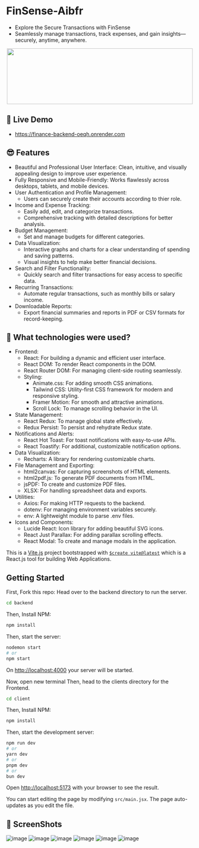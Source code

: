 # FinSense-Aibfr

- Explore the Secure Transactions with FinSense
- Seamlessly manage transactions, track expenses, and gain insights—securely, anytime, anywhere.
<p align="center">
 <img src="https://github.com/user-attachments/assets/08a3319d-b756-4efa-bf74-5bf52fa7a55c" width="500" height="150">
</p>



## 📌 Live Demo
- https://finance-backend-oeqh.onrender.com <br>

## 😎 Features
- Beautiful and Professional User Interface: Clean, intuitive, and visually appealing design to improve user experience.
- Fully Responsive and Mobile-Friendly: Works flawlessly across desktops, tablets, and mobile devices.
- User Authentication and Profile Management: 
   - Users can securely create their accounts according to thier role.
- Income and Expense Tracking:
   - Easily add, edit, and categorize transactions.
   - Comprehensive tracking with detailed descriptions for better analysis.
- Budget Management:
   - Set and manage budgets for different categories.
- Data Visualization:
   - Interactive graphs and charts for a clear understanding of spending and saving patterns.
   - Visual insights to help make better financial decisions.
- Search and Filter Functionality:
   - Quickly search and filter transactions for easy access to specific data.
- Recurring Transactions:
   - Automate regular transactions, such as monthly bills or salary income.
- Downloadable Reports:
   - Export financial summaries and reports in PDF or CSV formats for record-keeping.

## 🚀 What technologies were used? 
- Frontend:
  - React: For building a dynamic and efficient user interface.
  - React DOM: To render React components in the DOM.
  - React Router DOM: For managing client-side routing seamlessly.
  - Styling:
    - Animate.css: For adding smooth CSS animations.
    - Tailwind CSS: Utility-first CSS framework for modern and responsive styling.
    - Framer Motion: For smooth and attractive animations.
    - Scroll Lock: To manage scrolling behavior in the UI.
- State Management:
  - React Redux: To manage global state effectively.
  - Redux Persist: To persist and rehydrate Redux state.
- Notifications and Alerts:
  - React Hot Toast: For toast notifications with easy-to-use APIs.
  - React Toastify: For additional, customizable notification options.
- Data Visualization:
  - Recharts: A library for rendering customizable charts.
- File Management and Exporting:
  - html2canvas: For capturing screenshots of HTML elements.
  - html2pdf.js: To generate PDF documents from HTML.
  - jsPDF: To create and customize PDF files.
  - XLSX: For handling spreadsheet data and exports.
- Utilities:
  - Axios: For making HTTP requests to the backend.
  - dotenv: For managing environment variables securely.
  - env: A lightweight module to parse .env files.
- Icons and Components:
  - Lucide React: Icon library for adding beautiful SVG icons.
  - React Just Parallax: For adding parallax scrolling effects.
  - React Modal: To create and manage modals in the application.

This is a [Vite.js](https://vitejs.dev) project bootstrapped with [`$create vite@latest`](https://vitejs.dev/guide/) which is a React.js tool for building Web Applications.

## Getting Started

First, Fork this repo:
Head over to the backend directory to run the server.
```bash
cd backend
```
Then, Install NPM:
```bash
npm install
```
Then, start the server:
```bash
nodemon start
# or
npm start
```

On [http://localhost:4000](http://localhost:4000) your server will be started.

Now, open new terminal
Then, head to the clients directory for the Frontend.
```bash
cd client
```

Then, Install NPM:
```bash
npm install
```
Then, start the development server:
```bash
npm run dev
# or
yarn dev
# or
pnpm dev
# or
bun dev
```
Open [http://localhost:5173](http://localhost:5173) with your browser to see the result.


You can start editing the page by modifying `src/main.jsx`. The page auto-updates as you edit the file.

## 📸 ScreenShots
![image](https://github.com/user-attachments/assets/f856723b-87f1-401d-9cc5-693c122bc1bc)
![image](https://github.com/user-attachments/assets/d0a770e0-0057-474a-b2ec-b9ba6eef5503)
![image](https://github.com/user-attachments/assets/295573b5-8067-41a7-88b2-121271ddc4b8)
![image](https://github.com/user-attachments/assets/f1eab5a3-ebef-4088-9a50-5c66fedbf982)
![image](https://github.com/user-attachments/assets/82e3f53d-fb31-4557-887f-d2d9ddcb971f)
![image](https://github.com/user-attachments/assets/b99c1556-b8f8-48f1-89ce-f3738afbc610)




